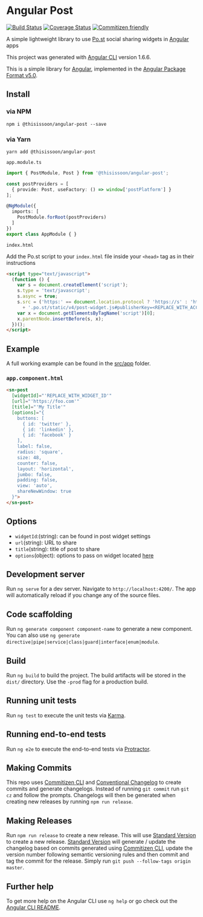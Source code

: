 # Angular Post

[![Build Status][travis-badge]][travis]
[![Coverage Status][coveralls-badge]][coveralls]
[![Commitizen friendly][commitizen-badge]][commitizen]

A simple lightweight library to use [Po.st][post] social sharing widgets in [Angular][angular] apps

This project was generated with [Angular CLI][angular-cli] version 1.6.6.

This is a simple library for [Angular][angular], implemented in the [Angular Package Format v5.0](https://docs.google.com/document/d/1CZC2rcpxffTDfRDs6p1cfbmKNLA6x5O-NtkJglDaBVs/edit#heading=h.k0mh3o8u5hx).

## Install

### via NPM

`npm i @thisissoon/angular-post --save`

### via Yarn

`yarn add @thisissoon/angular-post`

`app.module.ts`
```ts
import { PostModule, Post } from '@thisissoon/angular-post';

const postProviders = [
  { provide: Post, useFactory: () => window['postPlatform'] }
];

@NgModule({
  imports: [
    PostModule.forRoot(postProviders)
  ]
})
export class AppModule { }
```

`index.html`

Add the Po.st script to your `index.html` file inside your `<head>` tag as in their instructions
```html
<script type="text/javascript">
  (function () {
    var s = document.createElement('script');
    s.type = 'text/javascript';
    s.async = true;
    s.src = ('https:' == document.location.protocol ? 'https://s' : 'http://i')
      + '.po.st/static/v4/post-widget.js#publisherKey=<REPLACE_WITH_ACCOUNT_ID>';
    var x = document.getElementsByTagName('script')[0];
    x.parentNode.insertBefore(s, x);
  })();
</script>

```


## Example

A full working example can be found in the [src/app](https://github.com/thisissoon/angular-post/tree/master/src/app) folder.

### `app.component.html`
```html
<sn-post
  [widgetId]="'REPLACE_WITH_WIDGET_ID'"
  [url]="'https://foo.com'"
  [title]="'My Title'"
  [options]="{
    buttons: [
      { id: 'twitter' },
      { id: 'linkedin' },
      { id: 'facebook' }
    ],
    label: false,
    radius: 'square',
    size: 48,
    counter: false,
    layout: 'horizontal',
    jumbo: false,
    padding: false,
    view: 'auto',
    shareNewWindow: true
  }">
</sn-post>
```

## Options

* `widgetId`:(string): can be found in post widget settings
* `url`(string): URL to share
* `title`(string): title of post to share
* `options`(object): options to pass on widget located [here][post-options]


## Development server

Run `ng serve` for a dev server. Navigate to `http://localhost:4200/`. The app will automatically reload if you change any of the source files.

## Code scaffolding

Run `ng generate component component-name` to generate a new component. You can also use `ng generate directive|pipe|service|class|guard|interface|enum|module`.

## Build

Run `ng build` to build the project. The build artifacts will be stored in the `dist/` directory. Use the `-prod` flag for a production build.


## Running unit tests

Run `ng test` to execute the unit tests via [Karma][karma].

## Running end-to-end tests

Run `ng e2e` to execute the end-to-end tests via [Protractor][protractor].

## Making Commits

This repo uses [Commitizen CLI][commitizen] and [Conventional Changelog][conventional-changelog] to create commits and generate changelogs. Instead of running `git commit` run `git cz` and follow the prompts. Changelogs will then be generated when creating new releases by running `npm run release`.

## Making Releases

Run `npm run release` to create a new release. This will use [Standard Version][standard-version] to create a new release. [Standard Version][standard-version] will generate / update the changelog based on commits generated using [Commitizen CLI][commitizen], update the version number following semantic versioning rules and then commit and tag the commit for the release. Simply run `git push --follow-tags origin master`.

## Further help

To get more help on the Angular CLI use `ng help` or go check out the [Angular CLI README][angular-cli-readme].


[travis]:https://travis-ci.org/thisissoon/angular-post
[travis-badge]:https://travis-ci.org/thisissoon/angular-post.svg?branch=master
[coveralls]:https://coveralls.io/github/thisissoon/angular-post?branch=master
[coveralls-badge]:https://coveralls.io/repos/github/thisissoon/angular-post/badge.svg?branch=master
[post]:https://www.po.st/
[post-options]:https://post.zendesk.com/hc/en-us/articles/208458026-v4-Global-Configuration-window-pwidget-config-
[angular]:https://angular.io/
[commitizen]:http://commitizen.github.io/cz-cli/
[commitizen-badge]:https://img.shields.io/badge/commitizen-friendly-brightgreen.svg
[conventional-changelog]:https://github.com/conventional-changelog/conventional-changelog
[standard-version]:https://github.com/conventional-changelog/standard-version
[Karma]:https://karma-runner.github.io
[Protractor]:http://www.protractortest.org/
[angular-cli]:https://github.com/angular/angular-cli
[angular-cli-readme]:https://github.com/angular/angular-cli/blob/master/README.md
